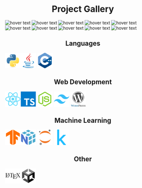 <div align="middle">
  <h1>Project Gallery</h1>
</div>

<p align="left">
  <img src="https://github.com/lightningcoder07/rubiks_cube/blob/main/rubiks2.0_demo2.gif" height="200" title="hover text">
  <img src="https://github.com/lightningcoder07/snake/blob/main/snake_demo.gif" height="200" title="hover text">
  <img src="https://github.com/lightningcoder07/mazes/blob/main/dfs_a*.gif" height="200" title="hover text">
  <img src="https://github.com/lightningcoder07/games/blob/main/minesweeper3.gif" height="200" title="hover text"> 
  <img src="https://github.com/lightningcoder07/games/blob/main/15puzzle.gif" height="200" title="hover text">
  <img src="https://github.com/lightningcoder07/mazes/blob/main/binary_game.gif" height="200" title="hover text">
  <img src="https://github.com/lightningcoder07/cell_automata/blob/main/life_demo2.gif" height="200" title="hover text">
  <img src="https://github.com/lightningcoder07/rubiks_cube/blob/main/rubiks1.0_demo.gif" height="200" title="hover text">
  <img src="https://github.com/lightningcoder07/ml_qlearning/blob/main/qlearning.gif" height="200" title="hover text">    
  <img src="https://github.com/lightningcoder07/rubiks_cube/blob/main/rubiks3.0_demo3.gif" height="200" title="hover text">

</p>

<div align="middle">
  <h2>Languages</h2>
</div>

<img alt="Python" src="https://raw.githubusercontent.com/devicons/devicon/master/icons/python/python-original.svg" width="50" title="Python" /><img alt="Java" src="https://raw.githubusercontent.com/devicons/devicon/master/icons/java/java-original.svg" width="50" title="Java" />
<img alt="C++" src="https://raw.githubusercontent.com/devicons/devicon/master/icons/cplusplus/cplusplus-original.svg" width="50" title="C++" />

<div align="middle">
  <h2>Web Development</h2>
</div>

<img alt="React" src="https://raw.githubusercontent.com/devicons/devicon/master/icons/react/react-original.svg" width="50" title="React" /><img alt="TypeScript" src="https://raw.githubusercontent.com/devicons/devicon/master/icons/typescript/typescript-original.svg" width="50" title="TypeScript" />
<img alt="NodeJS" src="https://raw.githubusercontent.com/devicons/devicon/master/icons/nodejs/nodejs-original.svg" width="50" title="NodeJS" />
<img alt="Tailwind" src="https://raw.githubusercontent.com/devicons/devicon/master/icons/tailwindcss/tailwindcss-plain.svg" width="50" title="Tailwind" />
<img alt="WordPress" src="https://github.com/devicons/devicon/blob/master/icons/wordpress/wordpress-original.svg" width="50" title="WordPress" />

<div align="middle">
  <h2>Machine Learning</h2>
</div>

<img alt="Tensorflow" src="https://raw.githubusercontent.com/devicons/devicon/master/icons/tensorflow/tensorflow-original.svg" width="50" title="Tensorflow" /><img alt="Numpy" src="https://raw.githubusercontent.com/devicons/devicon/master/icons/numpy/numpy-original.svg" width="50" title="Numpy" />
<img alt="Jupyter" src="https://github.com/devicons/devicon/blob/master/icons/jupyter/jupyter-original.svg" width="50" title="Jupyter" />
<img alt="Kaggle" src="https://github.com/devicons/devicon/blob/master/icons/kaggle/kaggle-original.svg" width="50" title="Kaggle" />

<div align="middle">
  <h2>Other</h2>
</div>

<img alt="Latex" src="https://raw.githubusercontent.com/devicons/devicon/master/icons/latex/latex-original.svg" width="50" title="Latex" /><img alt="Unity" src="https://github.com/devicons/devicon/blob/master/icons/unity/unity-original.svg" width="50" title="Unity" />



<!--

- 🔭 I’m currently working on ...
- 🌱 I’m currently learning ...
- 👯 I’m looking to collaborate on ...
- 🤔 I’m looking for help with ...
- 💬 Ask me about ...
- 📫 How to reach me: ...
- 😄 Pronouns: ...
- ⚡ Fun fact: ...
-->
